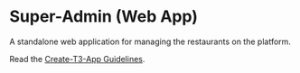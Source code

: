 # Super-Admin (Web App)

A standalone web application for managing the restaurants on the platform.

Read the [Create-T3-App Guidelines](CREATE-T3-GUIDELINES.md).

